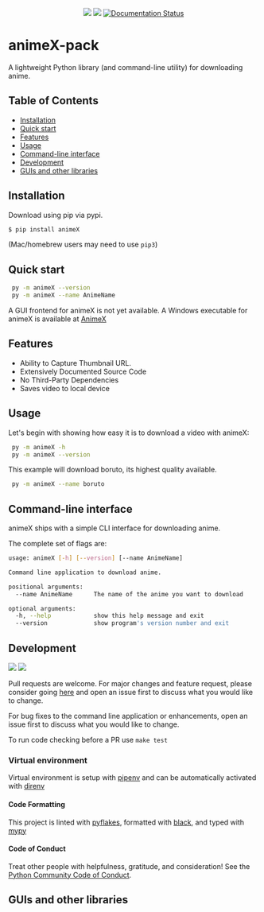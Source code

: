 <div align="center">
  <p align="center">
	  <a href="https://pypi.org/project/animeX/"><img src="https://img.shields.io/pypi/v/animeX?color=blue"></a>
	  <a href="https://pypi.python.org/pypi/animeX/"><img src="https://img.shields.io/pypi/pyversions/animeX.svg" /></a>
	  <a href='https://animeX.readthedocs.io/en/latest/?badge=latest'><img src='https://readthedocs.org/projects/animeX/badge/?version=latest' alt='Documentation Status' /></a>
  </p>
</div>

# animeX-pack
A lightweight Python library (and command-line utility) for downloading anime.

## Table of Contents
* [Installation](#installation)
* [Quick start](#quick-start)
* [Features](#features)
* [Usage](#usage)
* [Command-line interface](#command-line-interface)
* [Development](#development)
* [GUIs and other libraries](#guis-and-other-libraries)

## Installation

Download using pip via pypi.

```bash
$ pip install animeX
```
(Mac/homebrew users may need to use ``pip3``)

## Quick start
```sh
 py -m animeX --version
 py -m animeX --name AnimeName
```
A GUI frontend for animeX is not yet available.
A Windows executable for animeX is available at [AnimeX](https://github.com/LordGhostX/animeX-v2)

## Features
* Ability to Capture Thumbnail URL.
* Extensively Documented Source Code
* No Third-Party Dependencies
* Saves video to local device

## Usage

Let's begin with showing how easy it is to download a video with animeX:

```sh
 py -m animeX -h
 py -m animeX --version
```
This example will download boruto, its highest quality available.

```sh
 py -m animeX --name boruto
```

## Command-line interface

animeX ships with a simple CLI interface for downloading anime.

The complete set of flags are:

```sh
usage: animeX [-h] [--version] [--name AnimeName]

Command line application to download anime.

positional arguments:
  --name AnimeName      The name of the anime you want to download

optional arguments:
  -h, --help            show this help message and exit
  --version             show program's version number and exit
```

## Development

<a href="https://www.codacy.com/manual/hbmartin/pytube3?utm_source=github.com&amp;utm_medium=referral&amp;utm_content=hbmartin/pytube3&amp;utm_campaign=Badge_Grade"><img src="https://api.codacy.com/project/badge/Grade/53794f06983a46829620b3284c6a5596"/></a>
<a href="https://github.com/ambv/black"><img src="https://img.shields.io/badge/code%20style-black-000000.svg" /></a>

<p>Pull requests are welcome. For major changes and feature request, please consider going <a href="https://github.com/LordGhostX/animeX-v2">here</a> and open an issue first to discuss what you would like to change.</p>
<p>For bug fixes to the command line application or enhancements, open an issue first to discuss what you would like to change.</p>

To run code checking before a PR use ``make test``

### Virtual environment

Virtual environment is setup with [pipenv](https://pipenv-fork.readthedocs.io/en/latest/) and can be automatically activated with [direnv](https://direnv.net/docs/installation.html)

#### Code Formatting

This project is linted with [pyflakes](https://github.com/PyCQA/pyflakes), formatted with [black](https://github.com/ambv/black), and typed with [mypy](https://mypy.readthedocs.io/en/latest/introduction.html)

#### Code of Conduct

Treat other people with helpfulness, gratitude, and consideration! See the [Python Community Code of Conduct](https://www.python.org/psf/codeofconduct/).

## GUIs and other libraries

